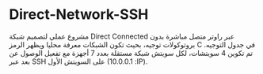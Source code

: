 # Direct-Network-SSH
مشروع عملي لتصميم شبكة Direct Connected عبر راوتر متصل مباشرة بدون بروتوكولات توجيه، بحيث تكون الشبكات معرفة محليا ويظهر الرمز C في جدول التوجيه. تم تكوين 4 سويتشات، لكل سويتش شبكة مستقلة بعدد 7 أجهزة مع تفعيل الوصول عن بعد عبر SSH على السويتش الأول (10.0.0.1 :IP).
